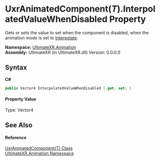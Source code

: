 # UxrAnimatedComponent(*T*).InterpolatedValueWhenDisabled Property 
 

Gets or sets the value to set when the component is disabled, when the animation mode is set to <a href="T_UltimateXR_Animation_UxrAnimationMode">Interpolate</a>.

**Namespace:**&nbsp;<a href="N_UltimateXR_Animation">UltimateXR.Animation</a><br />**Assembly:**&nbsp;UltimateXR (in UltimateXR.dll) Version: 0.0.0.0

## Syntax

**C#**<br />
``` C#
public Vector4 InterpolatedValueWhenDisabled { get; set; }
```


#### Property Value
Type: Vector4

## See Also


#### Reference
<a href="T_UltimateXR_Animation_UxrAnimatedComponent_1">UxrAnimatedComponent(T) Class</a><br /><a href="N_UltimateXR_Animation">UltimateXR.Animation Namespace</a><br />